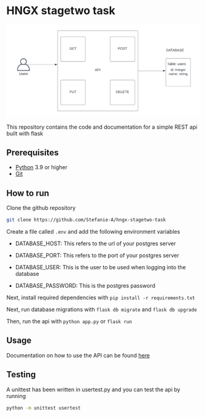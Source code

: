 # HNGX stagetwo task

![uml.png](./uml.png)

This repository contains the code and documentation for a simple REST api built with flask

## Prerequisites

- [Python](https://python.org) 3.9 or higher
- [Git](https://git-scm.com) 

## How to run

Clone the github repository
```bash
git clone https://github.com/Stefanie-A/hngx-stagetwo-task
```

Create a file called `.env` and add the following environment variables
- DATABASE_HOST: This refers to the url of your postgres server

- DATABASE_PORT: This refers to the port of your postgres server

- DATABASE_USER: This is the user to be used when logging into the database

- DATABASE_PASSWORD: This is the postgres password

Next, install required dependencies with `pip install -r requirements.txt`

Next, run database migrations with `flask db migrate` and `flask db upgrade`

Then, run the api with `python app.py` or `flask run`

## Usage

Documentation on how to use the API can be found [here](./DOCUMENTATION.md)

## Testing

A unittest has been written in usertest.py and you can test the api by running

```bash
python -m unittest usertest
```
